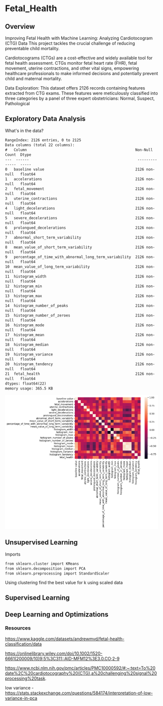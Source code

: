 # Fetal_Health

## Overview

Improving Fetal Health with Machine Learning: Analyzing Cardiotocogram (CTG) Data
This project tackles the crucial challenge of reducing preventable child mortality.

Cardiotocograms (CTGs) are a cost-effective and widely available tool for fetal health assessment. CTGs monitor fetal heart rate (FHR), fetal movement, uterine contractions, and other vital signs, empowering healthcare professionals to make informed decisions and potentially prevent child and maternal mortality.

Data Exploration:
This dataset offers 2126 records containing features extracted from CTG exams. These features were meticulously classified into three categories by a panel of three expert obstetricians: Normal, Suspect, 
Pathological

## Exploratory Data Analysis

What's in the data?

    RangeIndex: 2126 entries, 0 to 2125
    Data columns (total 22 columns):
    #   Column                                                  Non-Null Count  Dtype  
    ---  ------                                                  --------------  -----  
    0   baseline value                                          2126 non-null   float64
    1   accelerations                                           2126 non-null   float64
    2   fetal_movement                                          2126 non-null   float64
    3   uterine_contractions                                    2126 non-null   float64
    4   light_decelerations                                     2126 non-null   float64
    5   severe_decelerations                                    2126 non-null   float64
    6   prolongued_decelerations                                2126 non-null   float64
    7   abnormal_short_term_variability                         2126 non-null   float64
    8   mean_value_of_short_term_variability                    2126 non-null   float64
    9   percentage_of_time_with_abnormal_long_term_variability  2126 non-null   float64
    10  mean_value_of_long_term_variability                     2126 non-null   float64
    11  histogram_width                                         2126 non-null   float64
    12  histogram_min                                           2126 non-null   float64
    13  histogram_max                                           2126 non-null   float64
    14  histogram_number_of_peaks                               2126 non-null   float64
    15  histogram_number_of_zeroes                              2126 non-null   float64
    16  histogram_mode                                          2126 non-null   float64
    17  histogram_mean                                          2126 non-null   float64
    18  histogram_median                                        2126 non-null   float64
    19  histogram_variance                                      2126 non-null   float64
    20  histogram_tendency                                      2126 non-null   float64
    21  fetal_health                                            2126 non-null   float64
    dtypes: float64(22)
    memory usage: 365.5 KB

![](images/correlation.png)

## Unsupervised Learning

Imports

    from sklearn.cluster import KMeans
    from sklearn.decomposition import PCA
    from sklearn.preprocessing import StandardScaler


Using clustering find the best value for k using scaled data



## Supervised Learning

## Deep Learning and Optimizations


### Resources
https://www.kaggle.com/datasets/andrewmvd/fetal-health-classification/data

https://onlinelibrary.wiley.com/doi/10.1002/1520-6661(200009/10)9:5%3C311::AID-MFM12%3E3.0.CO;2-9

https://www.ncbi.nlm.nih.gov/pmc/articles/PMC10000592/#:~:text=To%20date%2C%20cardiotocography%20(CTG),a%20challenging%20signal%20processing%20task.

low variance - https://stats.stackexchange.com/questions/584174/interpretation-of-low-variance-in-pca
